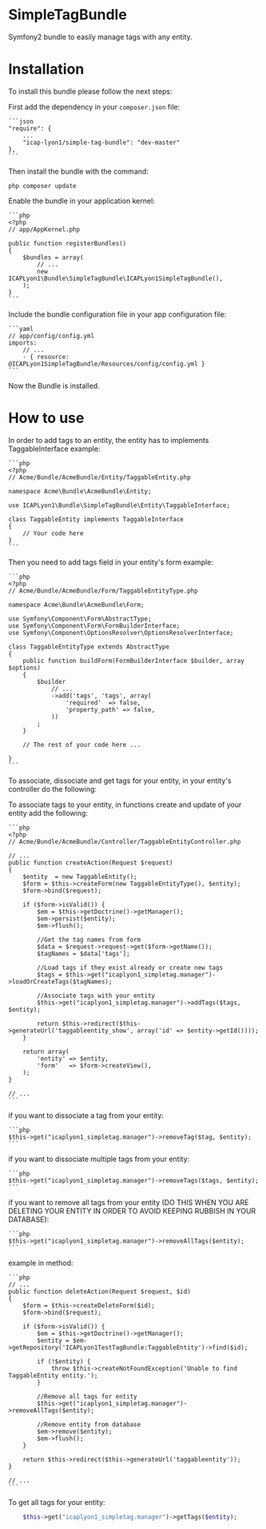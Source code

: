 SimpleTagBundle
===============

Symfony2 bundle to easily manage tags with any entity.

Installation
===========

To install this bundle please follow the next steps:

First add the dependency in your `composer.json` file:
    
    ```json
    "require": {
        ...
        "icap-lyon1/simple-tag-bundle": "dev-master"
    },
    ```

Then install the bundle with the command:

    php composer update

Enable the bundle in your application kernel:

    ```php
    <?php
    // app/AppKernel.php

    public function registerBundles()
    {
        $bundles = array(
            // ...
            new ICAPLyon1\Bundle\SimpleTagBundle\ICAPLyon1SimpleTagBundle(),
        );
    }
    ```

Include the bundle configuration file in your app configuration file:
    
    ```yaml
    // app/config/config.yml
    imports:
        // ...
        - { resource: @ICAPLyon1SimpleTagBundle/Resources/config/config.yml }
    ```

Now the Bundle is installed.


How to use
==========

In order to add tags to an entity, the entity has to implements TaggableInterface
example:
    
    ```php
    <?php
    // Acme/Bundle/AcmeBundle/Entity/TaggableEntity.php

    namespace Acme\Bundle\AcmeBundle\Entity;

    use ICAPLyon1\Bundle\SimpleTagBundle\Entity\TaggableInterface;

    class TaggableEntity implements TaggableInterface
    { 
        // Your code here
    }
    ```

Then you need to add tags field in your entity's form 
example:
    
    ```php
    <?php
    // Acme/Bundle/AcmeBundle/Form/TaggableEntityType.php

    namespace Acme\Bundle\AcmeBundle\Form;

    use Symfony\Component\Form\AbstractType;
    use Symfony\Component\Form\FormBuilderInterface;
    use Symfony\Component\OptionsResolver\OptionsResolverInterface;

    class TaggableEntityType extends AbstractType
    {
        public function buildForm(FormBuilderInterface $builder, array $options)
        {
            $builder
                // ...
                ->add('tags', 'tags', array(
                    'required'  => false,
                    'property_path' => false,
                ))
            ;
        }

        // The rest of your code here ...

    }
    ```

To associate, dissociate and get tags for your entity, in your entity's controller do the following:

To associate tags to your entity, in functions create and update of your entity add the following:
    
    ```php
    <?php
    // Acme/Bundle/AcmeBundle/Controller/TaggableEntityController.php

    // ...
    public function createAction(Request $request)
    {
        $entity  = new TaggableEntity();
        $form = $this->createForm(new TaggableEntityType(), $entity);
        $form->bind($request);

        if ($form->isValid()) {
            $em = $this->getDoctrine()->getManager();
            $em->persist($entity);
            $em->flush();

            //Get the tag names from form
            $data = $request->request->get($form->getName());
            $tagNames = $data['tags'];

            //Load tags if they exist already or create new tags
            $tags = $this->get("icaplyon1_simpletag.manager")->loadOrCreateTags($tagNames);
            
            //Associate tags with your entity
            $this->get("icaplyon1_simpletag.manager")->addTags($tags, $entity);

            return $this->redirect($this->generateUrl('taggableentity_show', array('id' => $entity->getId())));
        }

        return array(
            'entity' => $entity,
            'form'   => $form->createView(),
        );
    }

    // ...
    ```

if you want to dissociate a tag from your entity:
    
    ```php
    $this->get("icaplyon1_simpletag.manager")->removeTag($tag, $entity);
    ```    

if you want to dissociate multiple tags from your entity:
    
    ```php
    $this->get("icaplyon1_simpletag.manager")->removeTags($tags, $entity);
    ```

if you want to remove all tags from your entity (DO THIS WHEN YOU ARE DELETING YOUR ENTITY IN ORDER TO AVOID KEEPING RUBBISH IN YOUR DATABASE):
    
    ```php
    $this->get("icaplyon1_simpletag.manager")->removeAllTags($entity);
    ```

example in method:
    
    ```php
    // ...
    public function deleteAction(Request $request, $id)
    {
        $form = $this->createDeleteForm($id);
        $form->bind($request);

        if ($form->isValid()) {
            $em = $this->getDoctrine()->getManager();
            $entity = $em->getRepository('ICAPLyon1TestTagBundle:TaggableEntity')->find($id);

            if (!$entity) {
                throw $this->createNotFoundException('Unable to find TaggableEntity entity.');
            }
            
            //Remove all tags for entity
            $this->get("icaplyon1_simpletag.manager")->removeAllTags($entity);
            
            //Remove entity from database
            $em->remove($entity);
            $em->flush();
        }

        return $this->redirect($this->generateUrl('taggableentity'));
    }

    // ...
    ```

To get all tags for your entity:
    
```php
    $this->get("icaplyon1_simpletag.manager")->getTags($entity);
```

